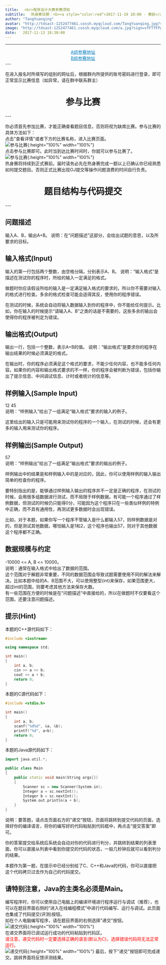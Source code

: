 ```yaml
---
title: 　<br>程序设计大赛参赛须知
subtitle: 　热身赛日期：<b><a style="color:red">2017-11-19 10:00 - 赛前</a></b>
author: "TangYuanqing"
avatar: "http://tdsast-1252477461.cossh.myqcloud.com/TangYuanqing.jpg?sign=+iqc5a5wI5L42gOkkmXibwgT/NNhPTEyNTI0Nzc0NjEmaz1BS0lENTRyUm95ZGpMbzU5MmlRWmloVDJPcEJOTUNwR3VaUDImZT0xNTEzMTgwMDY1JnQ9MTUxMDU4ODA2NSZyPTY2MzQ1ODk0MiZmPS9UYW5nWXVhbnFpbmcuanBnJmI9dGRzYXN0"
image: "http://tdsast-1252477461.cossh.myqcloud.com/a.jpg?sign=vfFTfFPgwscvHHnxECLidw+QW29hPTEyNTI0Nzc0NjEmaz1BS0lENTRyUm95ZGpMbzU5MmlRWmloVDJPcEJOTUNwR3VaUDImZT0xNTE2MjkzMTUxJnQ9MTUxMzcwMTE1MSZyPTE2MDI0MTk0MTMmZj0vYS5qcGcmYj10ZHNhc3Q="
date:   2017-11-13 18:30:00
---
```



---
<center><a href="https://www.vijos.org/d/tdsastcA/contest" style="color:#007bbb">A组参赛地址</a></center>
<center><a href="https://www.vijos.org/d/tdsastcB/contest" style="color:#007bbb">B组参赛地址</a></center>
---


在进入报名时所填写的组别的网址后，根据群内所提供的账号密码进行登录，即可正常显示比赛信息（如异常，请在群中联系群主）

<center><h1>参与比赛</h1></center>
---


你必须首先参加比赛，才能正确查看题目信息，否则将视为缺席比赛。参与比赛的具体方法如下：  
点击"查看详情"或者下方的比赛名称，进入比赛页面。  
![参与比赛](http://tdsast-1252477461.cossh.myqcloud.com/jointheamatch.png?sign=j7i+Vfmqew3y+PZKBh8TnWqecFphPTEyNTI0Nzc0NjEmaz1BS0lENTRyUm95ZGpMbzU5MmlRWmloVDJPcEJOTUNwR3VaUDImZT0xNTEzNjExNjYyJnQ9MTUxMTAxOTY2MiZyPTE2NjU2NjcwJmY9L2pvaW50aGVhbWF0Y2gucG5nJmI9dGRzYXN0){:height="100%" width="100%"}  
点击参与比赛即可。此时当到达比赛时间时，你就可以参与比赛了。  
![参与比赛](http://tdsast-1252477461.cossh.myqcloud.com/jointhematch2.png?sign=tfkAHh+JOoeuKJu1flWGJ5k48PVhPTEyNTI0Nzc0NjEmaz1BS0lENTRyUm95ZGpMbzU5MmlRWmloVDJPcEJOTUNwR3VaUDImZT0xNTEzNjExODkwJnQ9MTUxMTAxOTg5MCZyPTE0MzkyODkyNTYmZj0vam9pbnRoZW1hdGNoMi5wbmcmYj10ZHNhc3Q=){:height="100%" width="100%"}  
热身赛将持续到正式赛前。届时请务必先在热身赛完成一题以上已确认你已经熟悉如何提交题目。否则正式比赛出现OJ提交等操作问题浪费的时间自行负责。
<center><h1>题目结构与代码提交</h1></center>
---


## **问题描述**
输入A、B，输出A+B。
说明：在“问题描述”这部分，会给出试题的意思，以及所要求的目标。
## **输入格式(Input)**
输入的第一行包括两个整数，由空格分隔，分别表示A、B。
说明：“输入格式”是描述在测试你的程序时，所给的输入一定满足的格式。

做题时你应该假设所给的输入是一定满足输入格式的要求的，所以你不需要对输入的格式进行检查。多余的格式检查可能会适得其反，使用你的程序错误。

在测试的时候，系统会自动将输入数据输入到你的程序中，你不能给任何提示。比如，你在输入的时候提示“请输入A、B”之类的话是不需要的，这些多余的输出会使得你的程序被判定为错误。

## **输出格式(Output)**
输出一行，包括一个整数，表示A+B的值。
说明：“输出格式”是要求你的程序在输出结果的时候必须满足的格式。

在输出时，你的程序必须满足这个格式的要求，不能少任何内容，也不能多任何内容。如果你的内容和输出格式要求的不一样，你的程序会被判断为错误，包括你输出了提示信息、中间调试信息、计时或者统计的信息等。

## **样例输入(Sample Input)**
12 45  
说明：“样例输入”给出了一组满足“输入格式”要求的输入的例子。

这里给出的输入只是可能用来测试你的程序的一个输入，在测试的时候，还会有更多的输入用来测试你的程序。

## **样例输出(Sample Output)**
57  
说明：“样例输出”给出了一组满足“输出格式”要求的输出的例子。

样例输出中的结果是和样例输入中的是对应的，因此，你可以使用样例的输入输出简单的检查你的程序。

要特别指出的是，能够通过样例输入输出的程序并不一定是正确的程序，在测试的时候，会用很多组数据进行测试，而不局限于样例数据。有可能一个程序通过了样例数据，但测试的时候仍只能得0分，可能因为这个程序只在一些类似样例的特例中正确，而不具有通用性，再测试更多数据时会出现错误。

比如，对于本题，如果你写一个程序不管输入是什么都输入57，则样例数据是对的，但是测试其他数据，哪怕输入是1和2，这个程序也输出57，则对于其他数据这个程序都不正确。

## 数据规模与约定  
-10000 <= A, B <= 10000。  
说明：通常在输入格式中给出了数据的范围。  
这个范围对于解题非常重要，不同的数据范围会导致试题需要使用不同的解法来解决。比如本题中给的A、B范围不大，可以使用整型(int)来保存，如果范围更大，超过int的范围，则要考虑其他方法来保存大数。    
有一些范围在方便的时候是在“问题描述”中直接给的，所以在做题时不仅要看这个范围，还要注意问题描述。  

## **提示(Hint)**  
本题的C++源代码如下：  



```cpp
#include <iostream>

using namespace std;

int main()
{
    int a, b;
    cin >> a >> b;
    cout << a + b;
    return 0;
}
```

本题的C源代码如下：  



```cpp
#include <stdio.h>

int main()
{
    int a, b;
    scanf("%d%d", &a, &b);
    printf("%d", a+b);
    return 0;
}
```


本题的Java源代码如下：  



```cpp
import java.util.*;

public class Main
{
    public static void main(String args[])
    {
        Scanner sc = new Scanner(System.in);
        Integer a = sc.nextInt();
        Integer b = sc.nextInt();
        System.out.println(a + b);
    }
}
```


说明：要答题，请点击页面右方的“递交”按钮，页面将跳转到提交代码的页面，选择好你的编译语言，将你的编写好的代码粘贴到代码框中，再点击“提交答案”即可。

你的答案提交给系统后系统会自动对你的代码进行判分，并跳转到结果的列表里面，你可以直接从列表中看到你提交的代码的状态，一般几秒钟后就可以看到判分的结果。

本题作为第一题，在提示中已经分别给了C、C++和Java的代码，你可以直接把这个代码拷贝过去作为自己的代码提交。

请特别注意，Java的主类名必须是Main。
---


编写程序时，你可以使用自己电脑上的编译环境进行程序运行与调试（推荐），也可以在题目界面右侧的“进入在线编程模式”中进行代码编写、运行与调试。此页面也集成了代码提交(评测)按钮。  <br>
如在个人电脑编写程序，请在题目界面的右侧选择"递交"按钮。  
![递交代码](http://tdsast-1252477461.cossh.myqcloud.com/submitcode.png?sign=xaTUMBGQS74KzNENB3wNepTM/lxhPTEyNTI0Nzc0NjEmaz1BS0lENTRyUm95ZGpMbzU5MmlRWmloVDJPcEJOTUNwR3VaUDImZT0xNTEzNjE1Mjc1JnQ9MTUxMTAyMzI3NSZyPTI0MjQ2OTA4OCZmPS9zdWJtaXRjb2RlLnBuZyZiPXRkc2FzdA==){:height="100%" width="100%"}  
在递交界面将已调试运行成功的代码粘贴到代码区。  
<font color="red">请注意，递交代码时一定要选择正确的语言(默认为C)，选择错误代码将无法正常运行。</font>  
![递交代码](http://tdsast-1252477461.cossh.myqcloud.com/submitcode2.png?sign=tmbYZGW5M3gVGkno/LHHq9Bf3RNhPTEyNTI0Nzc0NjEmaz1BS0lENTRyUm95ZGpMbzU5MmlRWmloVDJPcEJOTUNwR3VaUDImZT0xNTEzNjE1Mjc1JnQ9MTUxMTAyMzI3NSZyPTExMTc1MzExNTAmZj0vc3VibWl0Y29kZTIucG5nJmI9dGRzYXN0){:height="100%" width="100%"}
最后，按下"递交"按钮即可完成递交。跳转界面将反馈评测结果。
